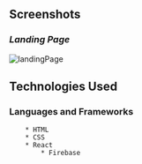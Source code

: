 
## Screenshots

### _Landing Page_
![landingPage](images/.png)

## Technologies Used

### Languages and Frameworks
		* HTML
		* CSS
		* React
    		* Firebase 
		



